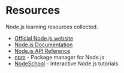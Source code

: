 # Resources

Node.js learning resources collected.

- [Official Node.js website](https://nodejs.org)
- [Node.js Documentation](https://nodejs.org/en/docs/)
- [Node.js API Reference](https://nodejs.org/dist/latest/docs/api/)
- [npm](https://www.npmjs.com/) - Package manager for Node.js
- [NodeSchool](https://nodeschool.io/) - Interactive Node.js tutorials
